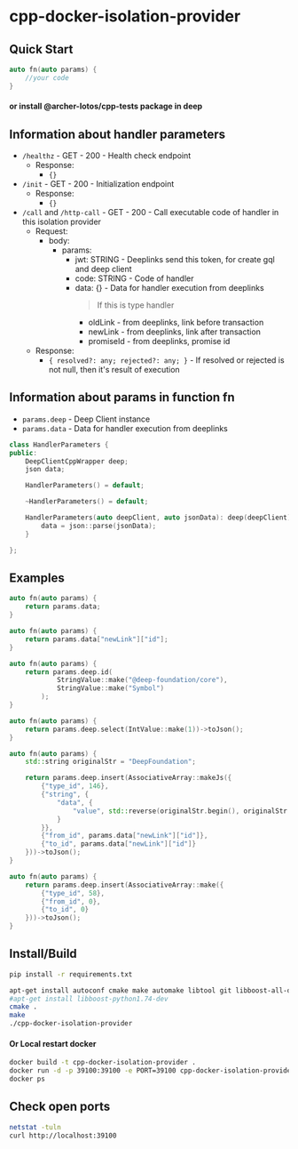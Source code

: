 # cpp-docker-isolation-provider

## Quick Start
```cpp
auto fn(auto params) {
    //your code
}
```
#### or install @archer-lotos/cpp-tests package in deep


## Information about handler parameters
- `/healthz` - GET - 200 - Health check endpoint
    - Response:
        - `{}`
- `/init` - GET - 200 - Initialization endpoint
    - Response:
        - `{}`
- `/call` and `/http-call` - GET - 200 - Call executable code of handler in this isolation provider
    - Request:
        - body:
            - params:
                - jwt: STRING - Deeplinks send this token, for create gql and deep client
                - code: STRING - Code of handler
                - data: {} - Data for handler execution from deeplinks
                  > If this is type handler
                    - oldLink - from deeplinks, link before transaction
                    - newLink - from deeplinks, link after transaction
                    - promiseId - from deeplinks, promise id
    - Response:
        - `{ resolved?: any; rejected?: any; }` - If resolved or rejected is not null, then it's result of execution


## Information about params in function fn

- `params.deep` - Deep Client instance
- `params.data` - Data for handler execution from deeplinks
```cpp
class HandlerParameters {
public:
    DeepClientCppWrapper deep;
    json data;

    HandlerParameters() = default;

    ~HandlerParameters() = default;

    HandlerParameters(auto deepClient, auto jsonData): deep(deepClient) {
        data = json::parse(jsonData);
    }

};
```


## Examples
```cpp
auto fn(auto params) {
    return params.data;
}
```

```cpp
auto fn(auto params) {
    return params.data["newLink"]["id"];
}
```

```cpp
auto fn(auto params) {
    return params.deep.id(
            StringValue::make("@deep-foundation/core"),
            StringValue::make("Symbol")
        );
}
```

```cpp
auto fn(auto params) {
    return params.deep.select(IntValue::make(1))->toJson();
}
```

```cpp
auto fn(auto params) {
    std::string originalStr = "DeepFoundation";

    return params.deep.insert(AssociativeArray::makeJs({
        {"type_id", 146},
        {"string", {
            "data", {
                "value", std::reverse(originalStr.begin(), originalStr.end()
            }
        }},
        {"from_id", params.data["newLink"]["id"]},
        {"to_id", params.data["newLink"]["id"]}
    }))->toJson();
}
```


```cpp
auto fn(auto params) {
    return params.deep.insert(AssociativeArray::make({
        {"type_id", 58},
        {"from_id", 0},
        {"to_id", 0}
    }))->toJson();
}
```


## Install/Build
```bash
pip install -r requirements.txt

apt-get install autoconf cmake make automake libtool git libboost-all-dev libssl-dev g++
#apt-get install libboost-python1.74-dev
cmake .
make
./cpp-docker-isolation-provider
```

#### Or Local restart docker
```bash
docker build -t cpp-docker-isolation-provider .
docker run -d -p 39100:39100 -e PORT=39100 cpp-docker-isolation-provider
docker ps
```


## Check open ports
```bash
netstat -tuln
curl http://localhost:39100
```